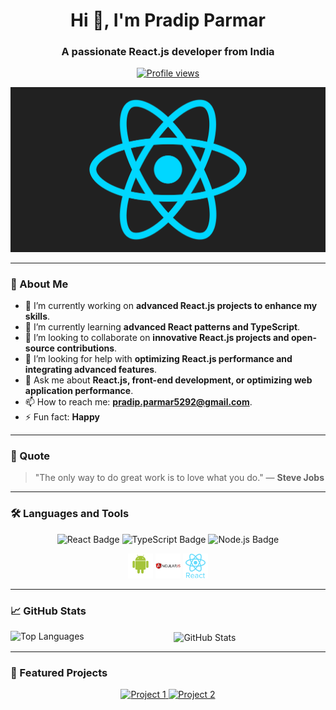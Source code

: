 <h1 align="center">Hi 👋, I'm Pradip Parmar</h1>
<h3 align="center">A passionate React.js developer from India</h3>

<p align="center">
  <a href="https://github.com/pradipparmar5292">
    <img src="https://komarev.com/ghpvc/?username=pradipparmar5292&label=Profile%20views&color=0e75b6&style=flat" alt="Profile views"/>
  </a>
</p>

<p align="center">
  <a href="https://github.com/pradipparmar5292/pradipparmar5292/blob/main/react-native.gif" target="_blank" rel="noopener noreferrer">
    <img src="https://github.com/pradipparmar5292/pradipparmar5292/blob/main/react-native.gif" alt="React Native" style="max-width: 100%; display: inline-block;" />
  </a>
</p>

---

### 🌟 About Me

- 🔭 I’m currently working on **advanced React.js projects to enhance my skills**.
- 🌱 I’m currently learning **advanced React patterns and TypeScript**.
- 👯 I’m looking to collaborate on **innovative React.js projects and open-source contributions**.
- 🤝 I’m looking for help with **optimizing React.js performance and integrating advanced features**.
- 💬 Ask me about **React.js, front-end development, or optimizing web application performance**.
- 📫 How to reach me: **[pradip.parmar5292@gmail.com](mailto:pradip.parmar5292@gmail.com)**.
- ⚡ Fun fact: **Happy**

---

### 📜 Quote

> "The only way to do great work is to love what you do." — **Steve Jobs**

---

### 🛠️ Languages and Tools

<p align="center">
  <!-- Add badges for languages and tools -->
  <img src="https://img.shields.io/badge/React-61DAFB?style=for-the-badge&logo=react&logoColor=black" alt="React Badge" />
  <img src="https://img.shields.io/badge/TypeScript-3178C6?style=for-the-badge&logo=typescript&logoColor=white" alt="TypeScript Badge" />
  <img src="https://img.shields.io/badge/Node.js-339933?style=for-the-badge&logo=node.js&logoColor=white" alt="Node.js Badge" />
  <!-- Add more badges as needed -->
</p>

<p align="center">
  <!-- Languages and tools icons -->
  <a href="https://developer.android.com" target="_blank" rel="noreferrer"><img src="https://raw.githubusercontent.com/devicons/devicon/master/icons/android/android-original-wordmark.svg" alt="android" width="40" height="40"/></a>
  <a href="https://angular.io" target="_blank" rel="noreferrer"><img src="https://raw.githubusercontent.com/devicons/devicon/master/icons/angularjs/angularjs-original-wordmark.svg" alt="angularjs" width="40" height="40"/></a>
  <a href="https://reactjs.org/" target="_blank" rel="noreferrer"><img src="https://raw.githubusercontent.com/devicons/devicon/master/icons/react/react-original-wordmark.svg" alt="react" width="40" height="40"/></a>
  <!-- Add more icons as needed -->
</p>

---

### 📈 GitHub Stats

<p align="center">
  <img align="left" src="https://github-readme-stats.vercel.app/api/top-langs?username=pradipparmar5292&show_icons=true&locale=en&layout=compact" alt="Top Languages"/>
  <img align="center" src="https://github-readme-stats.vercel.app/api?username=pradipparmar5292&show_icons=true&locale=en" alt="GitHub Stats"/>
</p>

---

### 🚀 Featured Projects

<p align="center">
  <a href="https://github.com/pradipparmar5292/your-project-1">
    <img src="https://img.shields.io/badge/Project%201-Project%20Title-brightgreen" alt="Project 1"/>
  </a>
  <a href="https://github.com/pradipparmar5292/your-project-2">
    <img src="https://img.shields.io/badge/Project%202-Project%20Title-blue" alt="Project 2"/>
  </a>
  <!-- Add more featured projects as needed -->
</p>

